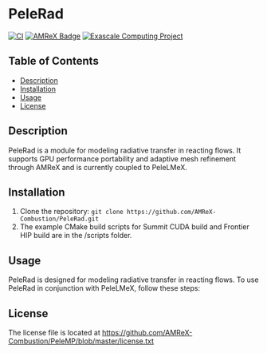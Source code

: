 # PeleRad

[![CI](https://github.com/AMReX-Combustion/PeleRad/workflows/actions/workflows/linux.yml/badge.svg?branch=main)](https://github.com/AMReX-Combustion/PeleRad)
[![AMReX Badge](https://img.shields.io/static/v1?label=%22powered%20by%22&message=%22AMReX%22&color=%22blue%22)](https://amrex-codes.github.io/amrex/)
[![Exascale Computing Project](https://img.shields.io/badge/supported%20by-ECP-blue)](https://www.exascaleproject.org/research-project/combustion-pele/)

## Table of Contents
- [Description](#description)
- [Installation](#installation)
- [Usage](#usage)
- [License](#license)

## Description
PeleRad is a module for modeling radiative transfer in reacting flows. It supports GPU performance portability and adaptive mesh refinement through AMReX and is currently coupled to PeleLMeX.

## Installation
1. Clone the repository: `git clone https://github.com/AMReX-Combustion/PeleRad.git`
2. The example CMake build scripts for Summit CUDA build and Frontier HIP build are in the /scripts folder.

## Usage
PeleRad is designed for modeling radiative transfer in reacting flows. To use PeleRad in conjunction with PeleLMeX, follow these steps:

## License
The license file is located at
https://github.com/AMReX-Combustion/PeleMP/blob/master/license.txt


